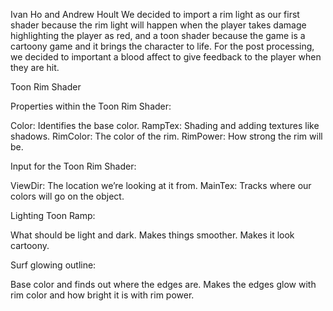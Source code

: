 Ivan Ho and Andrew Hoult
We decided to import a rim light as our first shader because the rim light will happen when the player takes damage highlighting the player as red, and a toon shader because the game is a cartoony game and it brings the character to life.
For the post processing, we decided to important a blood affect to give feedback to the player when they are hit.

Toon Rim Shader

Properties within the Toon Rim Shader:

Color: Identifies the base color.
RampTex: Shading and adding textures like shadows.
RimColor: The color of the rim.
RimPower: How strong the rim will be.

Input for the Toon Rim Shader:

ViewDir: The location we’re looking at it from.
MainTex: Tracks where our colors will go on the object.

Lighting Toon Ramp:

What should be light and dark.
Makes things smoother.
Makes it look cartoony.

Surf glowing outline:

Base color and finds out where the edges are.
Makes the edges glow with rim color and how bright it is with rim power.
